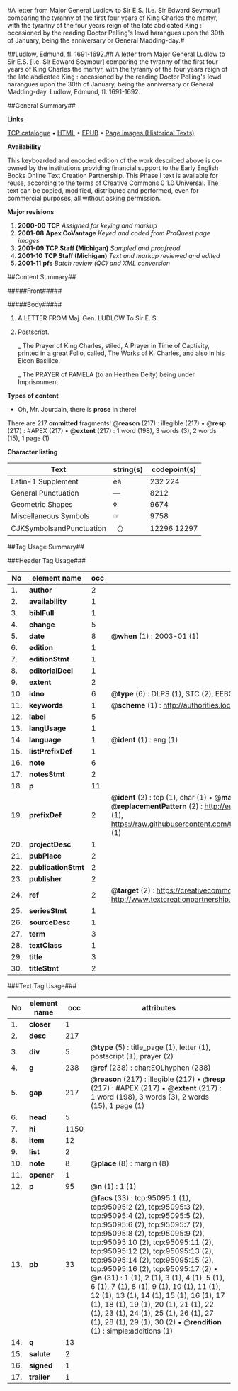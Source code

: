 #A letter from Major General Ludlow to Sir E.S. [i.e. Sir Edward Seymour] comparing the tyranny of the first four years of King Charles the martyr, with the tyranny of the four years reign of the late abdicated King : occasioned by the reading Doctor Pelling's lewd harangues upon the 30th of January, being the anniversary or General Madding-day.#

##Ludlow, Edmund, fl. 1691-1692.##
A letter from Major General Ludlow to Sir E.S. [i.e. Sir Edward Seymour] comparing the tyranny of the first four years of King Charles the martyr, with the tyranny of the four years reign of the late abdicated King : occasioned by the reading Doctor Pelling's lewd harangues upon the 30th of January, being the anniversary or General Madding-day.
Ludlow, Edmund, fl. 1691-1692.

##General Summary##

**Links**

[TCP catalogue](http://www.ota.ox.ac.uk/tcp/)  • 
[HTML](http://tei.it.ox.ac.uk/tcp/Texts-HTML/free/A48/A48068.html)  • 
[EPUB](http://tei.it.ox.ac.uk/tcp/Texts-EPUB/free/A48/A48068.epub) • 
[Page images (Historical Texts)](https://data.historicaltexts.jisc.ac.uk/view?pubId=eebo-12890138e&pageId=eebo-12890138e-95095-1)

**Availability**

This keyboarded and encoded edition of the
	       work described above is co-owned by the institutions
	       providing financial support to the Early English Books
	       Online Text Creation Partnership. This Phase I text is
	       available for reuse, according to the terms of Creative
	       Commons 0 1.0 Universal. The text can be copied,
	       modified, distributed and performed, even for
	       commercial purposes, all without asking permission.

**Major revisions**

1. __2000-00__ __TCP__ *Assigned for keying and markup*
1. __2001-08__ __Apex CoVantage__ *Keyed and coded from ProQuest page images*
1. __2001-09__ __TCP Staff (Michigan)__ *Sampled and proofread*
1. __2001-10__ __TCP Staff (Michigan)__ *Text and markup reviewed and edited*
1. __2001-11__ __pfs__ *Batch review (QC) and XML conversion*

##Content Summary##

#####Front#####

#####Body#####

1. A LETTER FROM Maj. Gen. LUDLOW To Sir E. S.

1. Postscript.

    _ The Prayer of King Charles, stiled, A Prayer in Time of Captivity, printed in a great Folio, called, The Works of K. Charles, and also in his Eicon Basilice.

    _ The PRAYER of PAMELA (to an Heathen Deity) being under Imprisonment.

**Types of content**

  * Oh, Mr. Jourdain, there is **prose** in there!

There are 217 **ommitted** fragments! 
 @__reason__ (217) : illegible (217)  •  @__resp__ (217) : #APEX (217)  •  @__extent__ (217) : 1 word (198), 3 words (3), 2 words (15), 1 page (1)

**Character listing**


|Text|string(s)|codepoint(s)|
|---|---|---|
|Latin-1 Supplement|èà|232 224|
|General Punctuation|—|8212|
|Geometric Shapes|◊|9674|
|Miscellaneous Symbols|☞|9758|
|CJKSymbolsandPunctuation|〈〉|12296 12297|

##Tag Usage Summary##

###Header Tag Usage###

|No|element name|occ|attributes|
|---|---|---|---|
|1.|__author__|2||
|2.|__availability__|1||
|3.|__biblFull__|1||
|4.|__change__|5||
|5.|__date__|8| @__when__ (1) : 2003-01 (1)|
|6.|__edition__|1||
|7.|__editionStmt__|1||
|8.|__editorialDecl__|1||
|9.|__extent__|2||
|10.|__idno__|6| @__type__ (6) : DLPS (1), STC (2), EEBO-CITATION (1), OCLC (1), VID (1)|
|11.|__keywords__|1| @__scheme__ (1) : http://authorities.loc.gov/ (1)|
|12.|__label__|5||
|13.|__langUsage__|1||
|14.|__language__|1| @__ident__ (1) : eng (1)|
|15.|__listPrefixDef__|1||
|16.|__note__|6||
|17.|__notesStmt__|2||
|18.|__p__|11||
|19.|__prefixDef__|2| @__ident__ (2) : tcp (1), char (1)  •  @__matchPattern__ (2) : ([0-9\-]+):([0-9IVX]+) (1), (.+) (1)  •  @__replacementPattern__ (2) : http://eebo.chadwyck.com/downloadtiff?vid=$1&page=$2 (1), https://raw.githubusercontent.com/textcreationpartnership/Texts/master/tcpchars.xml#$1 (1)|
|20.|__projectDesc__|1||
|21.|__pubPlace__|2||
|22.|__publicationStmt__|2||
|23.|__publisher__|2||
|24.|__ref__|2| @__target__ (2) : https://creativecommons.org/publicdomain/zero/1.0/ (1), http://www.textcreationpartnership.org/docs/. (1)|
|25.|__seriesStmt__|1||
|26.|__sourceDesc__|1||
|27.|__term__|3||
|28.|__textClass__|1||
|29.|__title__|3||
|30.|__titleStmt__|2||


###Text Tag Usage###

|No|element name|occ|attributes|
|---|---|---|---|
|1.|__closer__|1||
|2.|__desc__|217||
|3.|__div__|5| @__type__ (5) : title_page (1), letter (1), postscript (1), prayer (2)|
|4.|__g__|238| @__ref__ (238) : char:EOLhyphen (238)|
|5.|__gap__|217| @__reason__ (217) : illegible (217)  •  @__resp__ (217) : #APEX (217)  •  @__extent__ (217) : 1 word (198), 3 words (3), 2 words (15), 1 page (1)|
|6.|__head__|5||
|7.|__hi__|1150||
|8.|__item__|12||
|9.|__list__|2||
|10.|__note__|8| @__place__ (8) : margin (8)|
|11.|__opener__|1||
|12.|__p__|95| @__n__ (1) : 1 (1)|
|13.|__pb__|33| @__facs__ (33) : tcp:95095:1 (1), tcp:95095:2 (2), tcp:95095:3 (2), tcp:95095:4 (2), tcp:95095:5 (2), tcp:95095:6 (2), tcp:95095:7 (2), tcp:95095:8 (2), tcp:95095:9 (2), tcp:95095:10 (2), tcp:95095:11 (2), tcp:95095:12 (2), tcp:95095:13 (2), tcp:95095:14 (2), tcp:95095:15 (2), tcp:95095:16 (2), tcp:95095:17 (2)  •  @__n__ (31) : 1 (1), 2 (1), 3 (1), 4 (1), 5 (1), 6 (1), 7 (1), 8 (1), 9 (1), 10 (1), 11 (1), 12 (1), 13 (1), 14 (1), 15 (1), 16 (1), 17 (1), 18 (1), 19 (1), 20 (1), 21 (1), 22 (1), 23 (1), 24 (1), 25 (1), 26 (1), 27 (1), 28 (1), 29 (1), 30 (2)  •  @__rendition__ (1) : simple:additions (1)|
|14.|__q__|13||
|15.|__salute__|2||
|16.|__signed__|1||
|17.|__trailer__|1||
